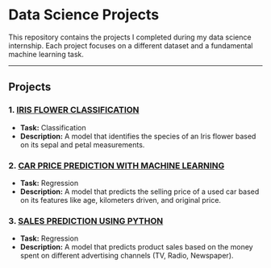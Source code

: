 # Data Science Projects

This repository contains the projects I completed during my data science internship. Each project focuses on a different dataset and a fundamental machine learning task.

---

## **Projects**

### 1. [IRIS FLOWER CLASSIFICATION](https://github.com/Kr19-sandeep/OIBSIP/tree/main/IRIS%20FLOWER%20CLASSIFICATION)
* **Task:** Classification
* **Description:** A model that identifies the species of an Iris flower based on its sepal and petal measurements.

### 2. [CAR PRICE PREDICTION WITH MACHINE LEARNING](./Car-Price-Prediction/)
* **Task:** Regression
* **Description:** A model that predicts the selling price of a used car based on its features like age, kilometers driven, and original price.

### 3. [SALES PREDICTION USING PYTHON](./SALES-PREDICTION-USING-PYTHON/)
* **Task:** Regression
* **Description:** A model that predicts product sales based on the money spent on different advertising channels (TV, Radio, Newspaper).
